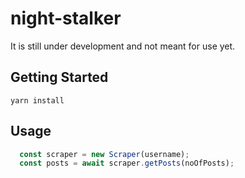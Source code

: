 # night-stalker

It is still under development and not meant for use yet.

## Getting Started
```
yarn install
```

## Usage
```javascript
  const scraper = new Scraper(username);
  const posts = await scraper.getPosts(noOfPosts);
```